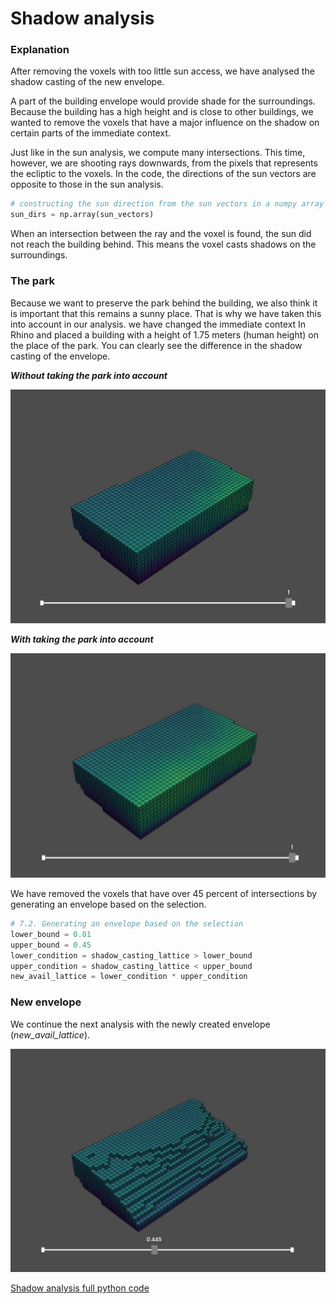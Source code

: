 # Shadow analysis 
### Explanation

After removing the voxels with too little sun access, we have analysed the shadow casting of the new envelope. 

A part of the building envelope would provide shade for the surroundings. Because the building has a high height and is close to other buildings, we wanted to remove the voxels that have a major influence on the shadow on certain parts of the immediate context.

Just like in the sun analysis, we compute many intersections. This time, however, we are shooting rays downwards, from the pixels that represents the ecliptic to the voxels. In the code, the directions of the sun vectors are opposite to those in the sun analysis. 

``` python
# constructing the sun direction from the sun vectors in a numpy array
sun_dirs = np.array(sun_vectors)

``` 
When an intersection between the ray and the voxel is found, the sun did not reach the building behind. This means the voxel casts shadows on the 
surroundings.

### The park 

Because we want to preserve the park behind the building, we also think it is important that this remains a sunny place. That is why we have taken this into account in our analysis. we have changed the immediate context In Rhino and placed a building with a height of 1.75 meters (human height) on the place of the park. You can clearly see the difference in the shadow casting of the envelope. 

***Without taking the park into account***

![Title](../../../img/shadow_no_park.jpg)

***With taking the park into account***

![Title](../../../img/shadow1.jpg)


We have removed the voxels that have over 45 percent of intersections by generating an envelope based on the selection. 
``` python
# 7.2. Generating an envelope based on the selection
lower_bound = 0.01
upper_bound = 0.45
lower_condition = shadow_casting_lattice > lower_bound
upper_condition = shadow_casting_lattice < upper_bound
new_avail_lattice = lower_condition * upper_condition

```

### New envelope
We continue the next analysis with the newly created envelope (*new_avail_lattice*).

![Title](../../../img/shadow2.jpg)


[Shadow analysis full python code](/notebooks/shadow/)

